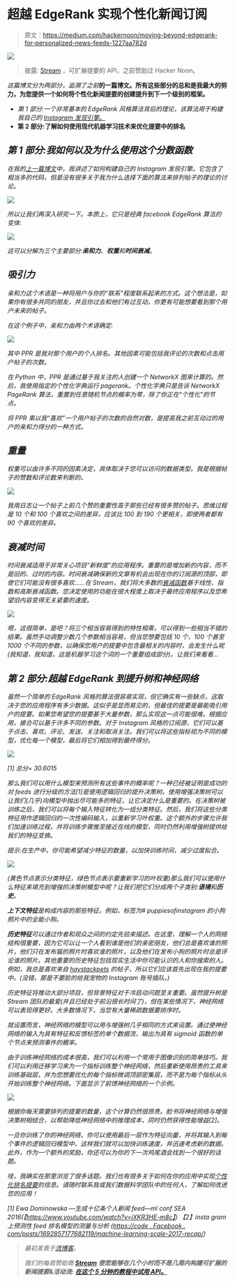 # 超越 EdgeRank 实现个性化新闻订阅

> 原文：<https://medium.com/hackernoon/moving-beyond-edgerank-for-personalized-news-feeds-1227aa782d>

![](img/a258d0a3908c897954effcb51b223f49.png)

> 披露: [Stream](https://goo.gl/LxzcfX) ，可扩展提要的 API，之前赞助过 Hacker Noon。

*这篇博文分为两部分，追溯了之前*[](https://getstream.io/blog/building-instagram-discovery-engine-step-step-tutorial/)**的一篇博文。所有这些部分的总和是我最大的努力，为您提供一个如何将个性化新闻提要的创建提升到下一个级别的框架。**

*   **第 1 部分:一个非常基本的 EdgeRank 风格算法背后的理论，该算法用于构建我自己的* [*Instagram 发现引擎。*](https://getstream.io/blog/building-instagram-discovery-engine-step-step-tutorial/)*
*   **第 2 部分:了解如何使用现代机器学习技术来优化提要中的排名**

## *第 1 部分:我如何以及为什么使用这个分数函数*

*在我的[上一篇博文](https://getstream.io/blog/building-instagram-discovery-engine-step-step-tutorial/)中，我讲述了如何构建自己的 Instagram 发现引擎。它包含了相当多的代码，但是没有很多关于我为什么选择下面的算法来排列帖子的理论的讨论。*

*![](img/739c970a6bfed5af4c3eb3b9504d54e8.png)*

*所以让我们再深入研究一下。本质上，它只是经典 facebook EdgeRank 算法的变体:*

*![](img/f11672146db25fa09ce2b9a73453b9ec.png)*

*这可以分解为三个主要部分:**亲和力**、**权重**和**时间衰减**。*

## *吸引力*

*亲和力这个术语是一种将用户与你的“联系”程度联系起来的方式。这个想法是，如果你有很多共同的朋友，并且你过去和他们有过互动，你更有可能想要看到那个用户未来的帖子。*

*在这个例子中，亲和力由两个术语确定:*

*![](img/f15bb8a60c8d5937bab90229482fe78d.png)*

*其中 PPR 是我对那个用户的个人排名。其他因素可能包括我评论的次数和点击用户帖子的次数。*

*在 Python 中，PPR 是通过基于我关注的人创建一个 NetworkX 图来计算的。然后，我使用指定的个性化字典运行 pagerank。个性化字典只是告诉 NetworkX PageRank 算法，重置到任意随机节点的概率为零，除了你正在“个性化”的节点。*

*将 PPR 乘以我“喜欢”一个用户帖子的次数的自然对数，是提高我之前互动过的用户的亲和力得分的一种方式。*

## *重量*

*权重可以由许多不同的因素决定，具体取决于您可以访问的数据类型。我是根据帖子的赞数和评论数来判断的。*

*![](img/d7959c91745e1c6e440dbb3775ff6d4c.png)*

*我用日志让一个帖子上前几个赞的重要性高于那些已经有很多赞的帖子。思维过程是 10 个和 100 个喜欢之间的差异，应该比 100 到 190 个更相关，即使两者都有 90 个喜欢的差异。*

## *衰减时间*

*时间衰减适用于非常关心项目“新鲜度”的应用程序。重要的是增加新的内容，而不是旧的、过时的内容。时间衰减确保新的文章有机会出现在你的订阅源的顶部，即使它们可能没有很多喜欢……在 Stream，我们将大多数的[衰减函数](https://getstream.io/docs/#decay)基于线性、指数和高斯衰减函数。您决定使用的功能在很大程度上取决于最终应用程序以及您希望旧内容变得无关紧要的速度。*

*![](img/ec76c179cfa736916fa0cb5f9498ce35.png)*

*嗯，这很简单，是吧？将三个相当容易得到的特性相乘，可以得到一些相当不错的结果。虽然手动调整少数几个参数相当容易，但当您想要包括 10 个、100 个甚至 1000 个不同的参数，以确保您用户的提要中包含最相关的内容时，会发生什么呢(我知道，我知道，这是机器学习这个词的一个重要组成部分)。让我们来看看…*

## *第 2 部分:超越 EdgeRank 到提升树和神经网络*

*虽然一个简单的 EdgeRank 风格的算法很容易实现，但它确实有一些缺点，这取决于您的应用程序有多少数据。这似乎是显而易见的，但最佳的提要是最能吸引用户的提要。如果您希望您的提要基于大量参数，那么实现这一点可能很难。根据应用，接合可以基于许多不同的参数。对于 Instagram 风格的订阅源，它们可以基于点击、喜欢、评论、发送、关注和取消关注。我们可以将这些指标视为不同的模型，优化每一个模型，最后将它们相加得到最终得分。*

*![](img/aed45efc1b08459530aedc2a2cada1e2.png)*

*[1]
总分= 30.6015*

*那么我们可以用什么模型来预测所有这些事件的概率呢？一种已经被证明是成功的对 feeds 进行分级的方法[1]是使用逻辑回归的提升决策树。使用增强决策树可以让我们(几乎)向模型中抛出尽可能多的特征，让它决定什么是重要的。在决策树被训练之后，我们可以将每个输入特征转化为一组分类特征。然后，我们将这些分类特征用作逻辑回归的一次性编码输入，以重新学习叶权重。这个额外的步骤允许我们加速训练过程，并将训练步骤推至接近在线的模型，同时仍然利用增强树提供给我们的特征变换。*

*提示:在生产中，你可能希望减少特征的数量，以加快训练时间，减少过度拟合。*

*![](img/fa3097f45ff53481a172ab4c4b16ea2f.png)*

*(黄色节点表示分类特征，绿色节点表示要重新学习的叶权重)那么我们可以使用什么特征来填充到增强的决策树模型中呢？让我们把它们分成两个子类别:**语境**和**历史**。*

***上下文特征**是构成内容的那些特征。例如，标签为# puppiesofinstagram 的小狗照片中的全能小狗。*

***历史特征**可以通过作者和观众之间的约定先验来描述。在这里，理解一个人的网络结构很重要，因为它可以让一个人看到谁是他们的亲密朋友，他们总是喜欢谁的照片，他们只在发布猫的照片时喜欢谁的照片，以及他们在发布小狗的照片时总是评论谁的照片。其他重要的历史特征包括现实生活中你可能认识的人和你搜索的人。例如，我总是喜欢来自 [haystackpets](https://www.instagram.com/haystackpets/) 的帖子，所以它们应该首先出现在我的提要中。(没错，那是不要脸的给我宠物的 Instagram 账号插队。)*

*历史特征将推动大部分项目，但背景特征对于冷启动问题至关重要。虽然提升树是 Stream 团队的最爱(并且已经处于前沿很长时间了)，但在某些情况下，神经网络可以表现得更好。大多数情况下，当您有大量稀疏数据要排序时。*

*就设置而言，神经网络的模型可以用与增强树几乎相同的方式来设置。通过使神经网络的输入为具有特征和反馈标签的单个数据流，输出为具有 sigmoid 函数的单个节点来预测事件的概率。*

*由于训练神经网络的成本很高，我们可以利用一个常用于图像识别的简单技巧。我们可以利用迁移学习来为一个指标训练整个神经网络，然后重新使用昂贵的工具来训练基础层，并为您想要优化的每个指标微调顶部密集层，而不是为每个指标从头开始训练整个神经网络。下面显示了前馈神经网络的一个示例。*

*![](img/5a5353efeb8f886d447b448da064ff09.png)*

*根据你每天需要排列的提要的数量，这个计算仍然很昂贵。脸书将神经网络与增强决策树相结合，以帮助降低神经网络中的推理成本，同时仍然获得性能增益[2]。*

*一旦你训练了你的神经网络，你可以使用最后一层作为特征向量，并将其输入到每个事件的逻辑回归模型中，这样我们就可以加快训练速度，并迅速考虑新的数据。此外，作为一个额外的奖励，你还可以为你的下一次鸡尾酒会找到一个很好的话题。*

*哇，我确实在那里浏览了很多话题。我们也有很多关于如何在你的应用中实现[个性化排名提要](https://getstream.io/personalization/)的信息。请随时联系我或我们数据科学团队中的任何人，了解如何改进您的应用！*

*[1] Ewa Dominowska —生成十亿条个人新闻 feed—ml conf SEA 2016(【https://www.youtube.com/watch?v=iXKR3HE-m8c】)
【2】insta gram 上预测性 feed 排名模型的测量与分析
([https://code . Facebook . com/posts/1692857177682119/machine-learning-scale-2017-recap/](https://code.facebook.com/posts/1692857177682119/machine-learning-scale-2017-recap/))*

> *最初发表于[流博客](https://getstream.io/blog/moving-beyond-edgerank-for-personalized-news-feeds/)。*
> 
> *我们的每周赞助商 [**Stream**](https://goo.gl/LxzcfX) **使您能够在几个小时而不是几周内构建可扩展的新闻提要&活动流:** [**在这个 5 分钟的教程中试用 API。**](https://goo.gl/LxzcfX)*